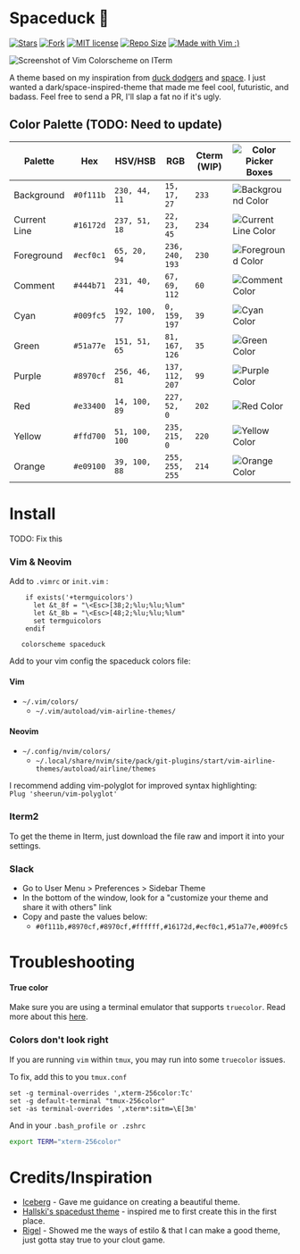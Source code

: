 # Spaceduck 🚀

[![Stars](https://img.shields.io/github/stars/pineapplegiant/spaceduck-theme?style=social)](https://img.shields.io/github/stars/pineapplegiant/spaceduck-theme?style=social)
[![Fork](https://img.shields.io/github/forks/pineapplegiant/spaceduck-theme?style=social)](https://img.shields.io/github/forks/pineapplegiant/spaceduck-theme?style=social)
[![MIT license](http://img.shields.io/badge/license-MIT-brightgreen.svg)](http://opensource.org/licenses/MIT)
[![Repo Size](https://img.shields.io/github/repo-size/pineapplegiant/spaceduck-theme)](https://img.shields.io/github/repo-size/pineapplegiant/spaceduck-theme)
[![Made with Vim :)](https://img.shields.io/badge/madewith-vim%E2%9D%A4%EF%B8%8F-red)](https://img.shields.io/badge/madewith-vim%E2%9D%A4%EF%B8%8F-red)

<img src="https://raw.githubusercontent.com/pineapplegiant/spaceduck-theme/master/img/screenshot.png" alt="Screenshot of Vim Colorscheme on ITerm">

A theme based on my inspiration from [duck dodgers](https://m.media-amazon.com/images/M/MV5BNDY2YjgyZGMtMWY2Zi00ZmQ5LTg0YjgtNjYyMGNkMTMzNWU1XkEyXkFqcGdeQXVyMzM4NjcxOTc@._V1_.jpg) and [space](http://www.reactiongifs.com/r/2011/09/mind_blown.gif). I just wanted a dark/space-inspired-theme that made me feel cool, futuristic, and badass. Feel free to send a PR, I'll slap a fat no if it's ugly.

## Color Palette (TODO: Need to update)

| Palette      | Hex       | HSV/HSB        | RGB             | Cterm (WIP) | ![Color Picker Boxes](https://github.com/pineapplegiant/spaceduck-theme/blob/master/img/eyedropper.png)   |
| ------------ | --------- | -------------- | --------------- | ----------- | --------------------------------------------------------------------------------------------------------- |
| Background   | `#0f111b` | `230, 44, 11`  | `15, 17, 27`    | `233`       | ![Background Color](https://github.com/pineapplegiant/spaceduck-theme/blob/master/img/background.png)     |
| Current Line | `#16172d` | `237, 51, 18`  | `22, 23, 45`    | `234`       | ![Current Line Color](https://github.com/pineapplegiant/spaceduck-theme/blob/master/img/current-line.png) |
| Foreground   | `#ecf0c1` | `65, 20, 94`   | `236, 240, 193` | `230`       | ![Foreground Color](https://github.com/pineapplegiant/spaceduck-theme/blob/master/img/foreground.png)     |
| Comment      | `#444b71` | `231, 40, 44`  | `67, 69, 112`   | `60`        | ![Comment Color](https://github.com/pineapplegiant/spaceduck-theme/blob/master/img/comment.png)           |
| Cyan         | `#009fc5` | `192, 100, 77` | `0, 159, 197`   | `39`        | ![Cyan Color](https://github.com/pineapplegiant/spaceduck-theme/blob/master/img/cyan.png)                 |
| Green        | `#51a77e` | `151, 51, 65`  | `81, 167, 126`  | `35`        | ![Green Color](https://github.com/pineapplegiant/spaceduck-theme/blob/master/img/green.png)               |
| Purple       | `#8970cf` | `256, 46, 81`  | `137, 112, 207` | `99`        | ![Purple Color](https://github.com/pineapplegiant/spaceduck-theme/blob/master/img/purple.png)             |
| Red          | `#e33400` | `14, 100, 89`  | `227, 52, 0`    | `202`       | ![Red Color](https://github.com/pineapplegiant/spaceduck-theme/blob/master/img/red.png)                   |
| Yellow       | `#ffd700` | `51, 100, 100` | `235, 215, 0`   | `220`       | ![Yellow Color](https://github.com/pineapplegiant/spaceduck-theme/blob/master/img/yellow.png)             |
| Orange       | `#e09100` | `39, 100, 88`  | `255, 255, 255` | `214`       | ![Orange Color](https://github.com/pineapplegiant/spaceduck-theme/blob/master/img/orange.png)             |

# Install

TODO: Fix this

### Vim & Neovim

Add to `.vimrc` or `init.vim` :

```
    if exists('+termguicolors')
      let &t_8f = "\<Esc>[38;2;%lu;%lu;%lum"
      let &t_8b = "\<Esc>[48;2;%lu;%lu;%lum"
      set termguicolors
    endif

   colorscheme spaceduck
```

Add to your vim config the spaceduck colors file:

#### Vim

- `~/.vim/colors/`
  - `~/.vim/autoload/vim-airline-themes/`

#### Neovim

- `~/.config/nvim/colors/`
  - `~/.local/share/nvim/site/pack/git-plugins/start/vim-airline-themes/autoload/airline/themes`

I recommend adding vim-polyglot for improved syntax highlighting:  
`Plug 'sheerun/vim-polyglot'`

### Iterm2

To get the theme in Iterm, just download the file raw and import it into your settings.

### Slack

- Go to User Menu > Preferences > Sidebar Theme
- In the bottom of the window, look for a "customize your theme and share it with others" link
- Copy and paste the values below:
  - `#0f111b,#8970cf,#8970cf,#ffffff,#16172d,#ecf0c1,#51a77e,#009fc5`

# Troubleshooting

#### True color

Make sure you are using a terminal emulator that supports `truecolor`. Read more about this [here](https://gist.github.com/XVilka/8346728).

### Colors don't look right

If you are running `vim` within `tmux`, you may run into some `truecolor` issues.

To fix, add this to you `tmux.conf`

```tmux
set -g terminal-overrides ',xterm-256color:Tc'
set -g default-terminal "tmux-256color"
set -as terminal-overrides ',xterm*:sitm=\E[3m'
```

And in your `.bash_profile or .zshrc`

```bash
export TERM="xterm-256color"
```

# Credits/Inspiration

- [Iceberg](https://cocopon.github.io/iceberg.vim/) - Gave me guidance on creating a beautiful theme.
- [Hallski's spacedust theme](https://github.com/hallski/spacedust-theme) - inspired me to first create this in the first place.
- [Rigel](https://github.com/Rigellute/rigel) - Showed me the ways of estilo & that I can make a good theme, just gotta stay true to your clout game.
